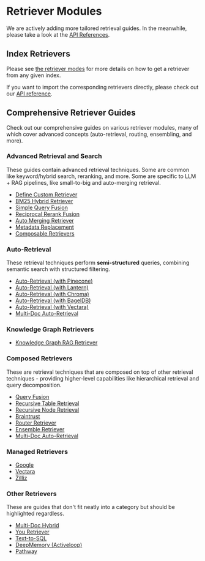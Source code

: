 # Retriever Modules

We are actively adding more tailored retrieval guides.
In the meanwhile, please take a look at the [API References](../../../api_reference/retrievers/index.md).

## Index Retrievers

Please see [the retriever modes](retriever_modes.md) for more details on how to get a retriever from any given index.

If you want to import the corresponding retrievers directly, please check out our [API reference](../../../api_reference/retrievers/index.md).

## Comprehensive Retriever Guides

Check out our comprehensive guides on various retriever modules, many of which cover advanced concepts (auto-retrieval, routing, ensembling, and more).

### Advanced Retrieval and Search

These guides contain advanced retrieval techniques. Some are common like keyword/hybrid search, reranking, and more.
Some are specific to LLM + RAG pipelines, like small-to-big and auto-merging retrieval.

- [Define Custom Retriever](../../../examples/query_engine/CustomRetrievers.ipynb)
- [BM25 Hybrid Retriever](../../../examples/retrievers/bm25_retriever.ipynb)
- [Simple Query Fusion](../../../examples/retrievers/simple_fusion.ipynb)
- [Reciprocal Rerank Fusion](../../../examples/retrievers/reciprocal_rerank_fusion.ipynb)
- [Auto Merging Retriever](../../../examples/retrievers/auto_merging_retriever.ipynb)
- [Metadata Replacement](../../../examples/node_postprocessor/MetadataReplacementDemo.ipynb)
- [Composable Retrievers](../../../examples/retrievers/composable_retrievers.ipynb)

### Auto-Retrieval

These retrieval techniques perform **semi-structured** queries, combining semantic search with structured filtering.


- [Auto-Retrieval (with Pinecone)](../../../examples/vector_stores/pinecone_auto_retriever.ipynb)
- [Auto-Retrieval (with Lantern)](/examples/vector_stores/LanternAutoRetriever.ipynb)
- [Auto-Retrieval (with Chroma)](/examples/vector_stores/chroma_auto_retriever.ipynb)
- [Auto-Retrieval (with BagelDB)](/examples/vector_stores/BagelAutoRetriever.ipynb)
- [Auto-Retrieval (with Vectara)](../../../examples/retrievers/vectara_auto_retriever.ipynb)
- [Multi-Doc Auto-Retrieval](../../../examples/query_engine/multi_doc_auto_retrieval/multi_doc_auto_retrieval.ipynb)

### Knowledge Graph Retrievers

- [Knowledge Graph RAG Retriever](../../../examples/query_engine/knowledge_graph_rag_query_engine.ipynb)

### Composed Retrievers

These are retrieval techniques that are composed on top of other retrieval techniques - providing higher-level capabilities like
hierarchical retrieval and query decomposition.

- [Query Fusion](../../../examples/retrievers/reciprocal_rerank_fusion.ipynb)
- [Recursive Table Retrieval](../../../examples/query_engine/pdf_tables/recursive_retriever.ipynb)
- [Recursive Node Retrieval](../../../examples/retrievers/recursive_retriever_nodes.ipynb)
- [Braintrust](../../../examples/retrievers/recurisve_retriever_nodes_braintrust.ipynb)
- [Router Retriever](../../../examples/retrievers/router_retriever.ipynb)
- [Ensemble Retriever](../../../examples/retrievers/ensemble_retrieval.ipynb)
- [Multi-Doc Auto-Retrieval](../../../examples/query_engine/multi_doc_auto_retrieval/multi_doc_auto_retrieval.ipynb)

### Managed Retrievers

- [Google](../../../examples/managed/GoogleDemo.ipynb)
- [Vectara](../../../examples/managed/vectaraDemo.ipynb)
- [Zilliz](../../../examples/managed/zcpDemo.ipynb)

### Other Retrievers

These are guides that don't fit neatly into a category but should be highlighted regardless.

- [Multi-Doc Hybrid](../../../examples/retrievers/multi_doc_together_hybrid.ipynb)
- [You Retriever](../../../examples/retrievers/you_retriever.ipynb)
- [Text-to-SQL](../../../examples/index_structs/struct_indices/SQLIndexDemo.ipynb)
- [DeepMemory (Activeloop)](../../../examples/retrievers/deep_memory.ipynb)
- [Pathway](../../../examples/retrievers/pathway_retriever.ipynb)
